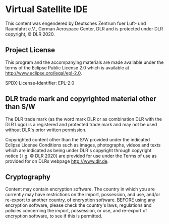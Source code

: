 # Virtual Satellite IDE

This content was engendered by Deutsches Zentrum fuer Luft- und Raumfahrt e.V., German Aerospace Center, DLR and is protected under DLR copyright, © DLR 2020.

## Project License

This program and the accompanying materials are made available under the
terms of the Eclipse Public License 2.0 which is available at
<http://www.eclipse.org/legal/epl-2.0>.


SPDX-License-Identifier: EPL-2.0

## DLR trade mark and copyrighted material other than S/W

The DLR trade mark (as  the word mark DLR or as combination DLR with the DLR Logo)  is a registered and protected trade mark and may not be used without DLR´s prior written permission.

Copyrighted content other than the S/W provided under the indicated Eclipse License Conditions such as images, photographs, videos and texts which are indicated as being under DLR´s copyright through copyright notice ( i.g. © DLR 2020) are provided for use under the Terms of use as provided for on DLRs webpage <http://www.dlr.de>.


## Cryptography

Content may contain encryption software. The country in which you are currently
may have restrictions on the import, possession, and use, and/or re-export to
another country, of encryption software. BEFORE using any encryption software,
please check the country's laws, regulations and policies concerning the import,
possession, or use, and re-export of encryption software, to see if this is
permitted.
